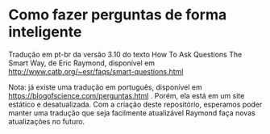 # Como fazer perguntas de forma inteligente

Tradução em pt-br da versão 3.10 do texto How To Ask Questions The Smart Way, de Eric Raymond, disponível em http://www.catb.org/~esr/faqs/smart-questions.html


Nota: já existe uma tradução em português, disponível em https://blogofscience.com/perguntas.html . Porém, ela está em um site estático e desatualizada. Com a criação deste repositório, esperamos poder manter uma tradução que seja facilmente atualizável Raymond faça novas atualizações no futuro.
